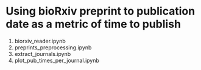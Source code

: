# Using bioRxiv preprint to publication date as a metric of time to publish

1. biorxiv_reader.ipynb
2. preprints_preprocessing.ipynb
3. extract_journals.ipynb
4. plot_pub_times_per_journal.ipynb
